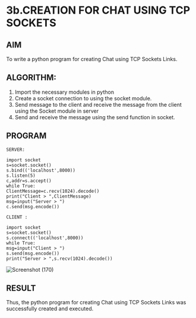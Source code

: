 # 3b.CREATION FOR CHAT USING TCP SOCKETS
## AIM
To write a python program for creating Chat using TCP Sockets Links.
## ALGORITHM:
1. Import the necessary modules in python
2. Create a socket connection to using the socket module.
3. Send message to the client and receive the message from the client using the Socket module in
 server
4. Send and receive the message using the send function in socket.
## PROGRAM
```
SERVER: 
 
import socket                                                              
s=socket.socket() 
s.bind(('localhost',8000)) 
s.listen(5) 
c,addr=s.accept() 
while True: 
ClientMessage=c.recv(1024).decode() 
print("Client > ",ClientMessage) 
msg=input("Server > ") 
c.send(msg.encode())

CLIENT : 
 
import socket                                                              
s=socket.socket() 
s.connect(('localhost',8000)) 
while True: 
msg=input("Client > ") 
s.send(msg.encode()) 
print("Server > ",s.recv(1024).decode()) 
```

![Screenshot (170)](https://github.com/RahulvVenugopal/3b_CHAT_USING_TCP_SOCKETS/assets/144132514/37f712bf-2e33-4ad1-8e53-0f51a6c74d90)

## RESULT
Thus, the python program for creating Chat using TCP Sockets Links was successfully 
created and executed.

